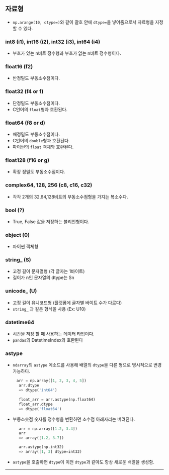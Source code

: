 ## 자료형
- `np.arange(10, dtype=)`와 같이 괄호 안에 `dtype=`을 넣어줌으로서 자료형을 지정할 수 있다.

### int8 (i1), int16 (i2), int32 (i3), int64 (i4) 
- 부호가 있는 n비트 정수형과 부호가 없는 n비트 정수형이다.

### float16 (f2)
- 반정밀도 부동소수점이다.

### float32 (f4 or f)
- 단정밀도 부동소수점이다.
- C언어의 `float`형과 호환된다.

### float64 (f8 or d)
- 배정밀도 부동소수점이다.
- C언어의 `double`형과 호환된다.
- 파이썬의 `float` 객체와 호환된다.

### float128 (f16 or g)
- 확장 정밀도 부동소수점이다.

### complex64, 128, 256 (c8, c16, c32)
- 각각 2개의 32,64,128비트의 부동소수점형을 가지는 복소수다.

### bool (?)
- True, False 값을 저장하는 불리언형이다.

### object (0)
- 파이썬 객체형

### string_ (S)
- 고정 길이 문자열형 (각 글자는 1바이트)
- 길이가 n인 문자열의 dtype는 Sn

### unicode_ (U)
- 고정 길이 유니코드형 (플랫폼에 글자별 바이트 수가 다르다)
- `string_` 과 같은 형식을 사용 (Ex: U10)

### datetime64
- 시간을 저장 할 때 사용하는 데이터 타입이다.
- `pandas`의 DatetimeIndex와 호환된다

### astype
- `ndarray`의 `astype` 메소드를 사용해 배열의 `dtype`을 다른 형으로 명시적으로 변경 가능하다.
```py
     arr = np.array([1, 2, 3, 4, 5])
      arr.dtype
      => dtype('int64')
      
      float_arr = arr.astype(np.float64)
      float_arr.dtype
      => dtype('float64')
```
  - 부동소숫점 숫자를 정수형을 변환하면 소수점 아래자리는 버려진다.
```py
      arr = np.array([1.2, 3.4])
      arr
      => array([1.2, 3.7])

      arr.astype(np.int32)
      => array([1, 3] dtype=int32)
```
- `astype`을 호출하면 `dtype`이 이전 `dtype`과 같아도 항상 새로운 배열을 생성함.
---